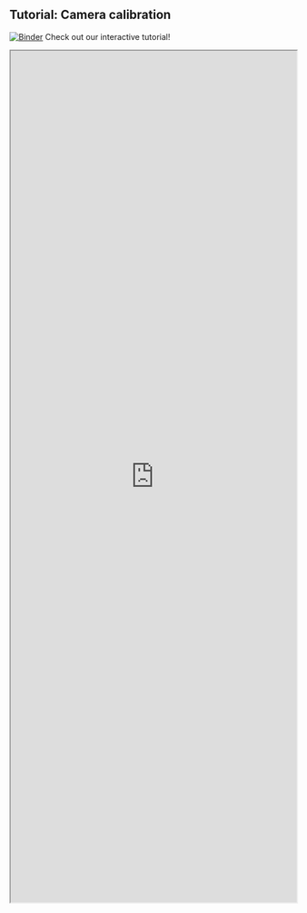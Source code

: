 ## Tutorial: Camera calibration

[![Binder](https://mybinder.org/badge_logo.svg)](https://mybinder.org/v2/gh/danforthcenter/plantcv-tutorial-camera-calibration.git/HEAD) Check out our interactive tutorial! 

<iframe src="https://nbviewer.jupyter.org/github/danforthcenter/plantcv-tutorial-camera-calibration/blob/main/index.ipynb" width="100%" height="1500px"></iframe>
